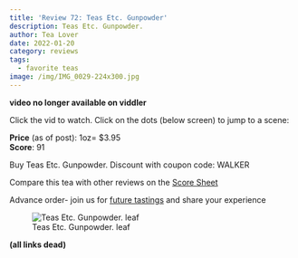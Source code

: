 ```yaml
---
title: 'Review 72: Teas Etc. Gunpowder'
description: Teas Etc. Gunpowder.
author: Tea Lover
date: 2022-01-20
category: reviews
tags:
  - favorite teas
image: /img/IMG_0029-224x300.jpg
---
```


**video no longer available on viddler**

Click the vid to watch. Click on the dots (below screen) to jump to a scene:

**Price** (as of post): 1oz= $3.95  
**Score**: 91

Buy Teas Etc. Gunpowder. Discount with coupon code: WALKER

Compare this tea with other reviews on the [Score Sheet](https://web.archive.org/web/20200924084446/http://walkerteareview.com//?page_id=6)

Advance order- join us for [future tastings](https://web.archive.org/web/20200924084446/http://walkerteareview.com//?page_id=527) and share your experience

<!-- image -->
<figure>
    <img class="rounded" src="/img/IMG_0029-224x300.jpg" alt="Teas Etc. Gunpowder. leaf">
    <figcaption>Teas Etc. Gunpowder. leaf</figcaption>
</figure>

**(all links dead)**
